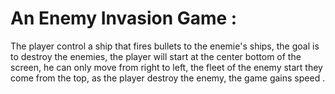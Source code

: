 # An Enemy Invasion Game : 
The player control a ship that fires bullets to the enemie's ships, the goal is to destroy the enemies, the player will start at the center bottom of the screen, he can only move from right to left, the fleet of the enemy start they come from the top, as the player destroy the enemy, the game gains speed .  
